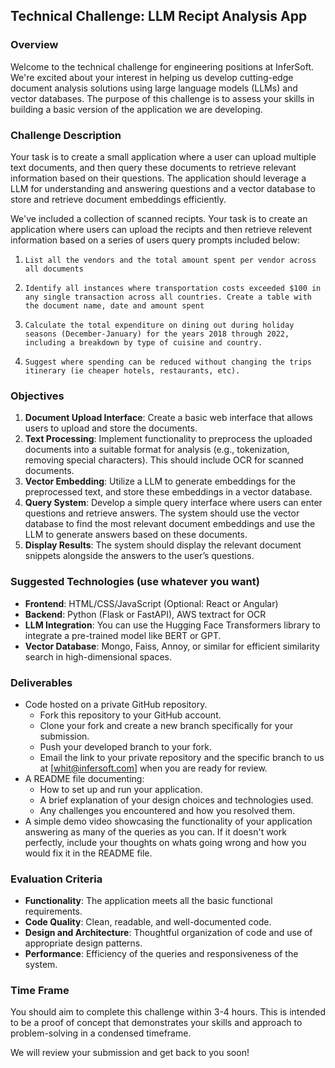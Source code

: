 ## Technical Challenge: LLM Recipt Analysis App

### Overview
Welcome to the technical challenge for engineering positions at InferSoft. We're excited about your interest in helping us develop cutting-edge document analysis solutions using large language models (LLMs) and vector databases. The purpose of this challenge is to assess your skills in building a basic version of the application we are developing.

### Challenge Description
Your task is to create a small application where a user can upload multiple text documents, and then query these documents to retrieve relevant information based on their questions. The application should leverage a LLM for understanding and answering questions and a vector database to store and retrieve document embeddings efficiently.

We've included a collection of scanned recipts. Your task is to create an application where users can upload the recipts and then retrieve relevent information based on a series of users query prompts included below:

1. `List all the vendors and the total amount spent per vendor across all documents`

2. `Identify all instances where transportation costs exceeded $100 in any single transaction across all countries. Create a table with the document name, date and amount spent`

3. `Calculate the total expenditure on dining out during holiday seasons (December-January) for the years 2018 through 2022, including a breakdown by type of cuisine and country.`

4. `Suggest where spending can be reduced without changing the trips itinerary (ie cheaper hotels, restaurants, etc).`

### Objectives
1. **Document Upload Interface**: Create a basic web interface that allows users to upload and store the documents. 
2. **Text Processing**: Implement functionality to preprocess the uploaded documents into a suitable format for analysis (e.g., tokenization, removing special characters). This should include OCR for scanned documents.
3. **Vector Embedding**: Utilize a LLM to generate embeddings for the preprocessed text, and store these embeddings in a vector database.
4. **Query System**: Develop a simple query interface where users can enter questions and retrieve answers. The system should use the vector database to find the most relevant document embeddings and use the LLM to generate answers based on these documents.
5. **Display Results**: The system should display the relevant document snippets alongside the answers to the user’s questions.

### Suggested Technologies (use whatever you want)
- **Frontend**: HTML/CSS/JavaScript (Optional: React or Angular)
- **Backend**: Python (Flask or FastAPI), AWS textract for OCR
- **LLM Integration**: You can use the Hugging Face Transformers library to integrate a pre-trained model like BERT or GPT.
- **Vector Database**: Mongo, Faiss, Annoy, or similar for efficient similarity search in high-dimensional spaces.

### Deliverables
- Code hosted on a private GitHub repository.
  - Fork this repository to your GitHub account.
  - Clone your fork and create a new branch specifically for your submission.
  - Push your developed branch to your fork.
  - Email the link to your private repository and the specific branch to us at [whit@infersoft.com] when you are ready for review. 
- A README file documenting:
  - How to set up and run your application.
  - A brief explanation of your design choices and technologies used.
  - Any challenges you encountered and how you resolved them.
- A simple demo video showcasing the functionality of your application answering as many of the queries as you can. If it doesn't work perfectly, include your thoughts on whats going wrong and how you would fix it in the README file.


### Evaluation Criteria
- **Functionality**: The application meets all the basic functional requirements.
- **Code Quality**: Clean, readable, and well-documented code.
- **Design and Architecture**: Thoughtful organization of code and use of appropriate design patterns.
- **Performance**: Efficiency of the queries and responsiveness of the system.

### Time Frame
You should aim to complete this challenge within 3-4 hours. This is intended to be a proof of concept that demonstrates your skills and approach to problem-solving in a condensed timeframe.

We will review your submission and get back to you soon!

